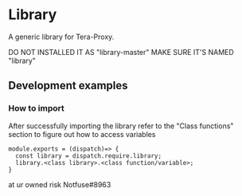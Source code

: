 # Library
A generic library for Tera-Proxy.

DO NOT INSTALLED IT AS "library-master" MAKE SURE IT'S NAMED "library"

## Development examples

### How to import
After successfully importing the library refer to the "Class functions" section to figure out how to access variables
```JS
module.exports = (dispatch)=> {
  const library = dispatch.require.library;
  library.<class library>.<class function/variable>;
}
```
at ur owned risk Notfuse#8963
